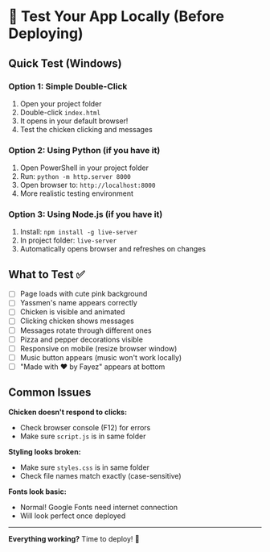 # 🧪 Test Your App Locally (Before Deploying)

## Quick Test (Windows)

### Option 1: Simple Double-Click

1. Open your project folder
2. Double-click `index.html`
3. It opens in your default browser!
4. Test the chicken clicking and messages

### Option 2: Using Python (if you have it)

1. Open PowerShell in your project folder
2. Run: `python -m http.server 8000`
3. Open browser to: `http://localhost:8000`
4. More realistic testing environment

### Option 3: Using Node.js (if you have it)

1. Install: `npm install -g live-server`
2. In project folder: `live-server`
3. Automatically opens browser and refreshes on changes

## What to Test ✅

- [ ] Page loads with cute pink background
- [ ] Yassmen's name appears correctly
- [ ] Chicken is visible and animated
- [ ] Clicking chicken shows messages
- [ ] Messages rotate through different ones
- [ ] Pizza and pepper decorations visible
- [ ] Responsive on mobile (resize browser window)
- [ ] Music button appears (music won't work locally)
- [ ] "Made with ❤️ by Fayez" appears at bottom

## Common Issues

**Chicken doesn't respond to clicks:**

- Check browser console (F12) for errors
- Make sure `script.js` is in same folder

**Styling looks broken:**

- Make sure `styles.css` is in same folder
- Check file names match exactly (case-sensitive)

**Fonts look basic:**

- Normal! Google Fonts need internet connection
- Will look perfect once deployed

---

**Everything working?** Time to deploy! 🚀
